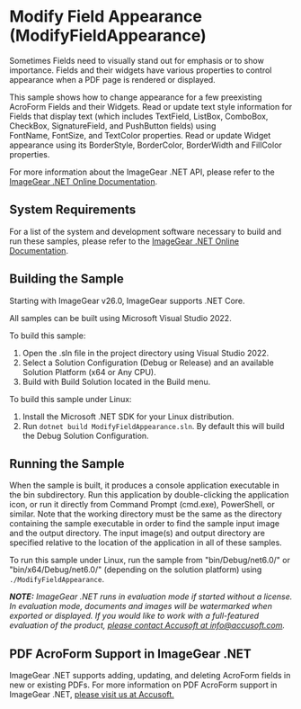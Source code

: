 # Modify Field Appearance (ModifyFieldAppearance)

Sometimes Fields need to visually stand out for emphasis or to show importance. Fields and their widgets have various properties to control appearance when a PDF page is rendered or displayed.

This sample shows how to change appearance for a few preexisting AcroForm Fields and their Widgets. Read or update text style information for Fields that display text (which includes TextField, ListBox, ComboBox, CheckBox, SignatureField, and PushButton fields) using FontName, FontSize, and TextColor properties. Read or update Widget appearance using its BorderStyle, BorderColor, BorderWidth and FillColor properties.

For more information about the ImageGear .NET API, please refer to the [ImageGear .NET Online Documentation](https://help.accusoft.com/ImageGear/latest/webframe.html).

## System Requirements

For a list of the system and development software necessary to build and run these samples, please refer to the [ImageGear .NET Online Documentation](https://help.accusoft.com/ImageGear/latest/webframe.html#system-requirements.html).

## Building the Sample

Starting with ImageGear v26.0, ImageGear supports .NET Core.

All samples can be built using Microsoft Visual Studio 2022.

To build this sample:

1. Open the .sln file in the project directory using Visual Studio 2022.
2. Select a Solution Configuration (Debug or Release) and an available Solution Platform (x64 or Any CPU).
3. Build with Build Solution located in the Build menu.

To build this sample under Linux:

1. Install the Microsoft .NET SDK for your Linux distribution.
2. Run `dotnet build ModifyFieldAppearance.sln`. By default this will build the Debug Solution Configuration.

## Running the Sample

When the sample is built, it produces a console application executable in the bin subdirectory. Run this application by double-clicking the application icon, or run it directly from Command Prompt (cmd.exe), PowerShell, or similar. Note that the working directory must be the same as the directory containing the sample executable in order to find the sample input image and the output directory. The input image(s) and output directory are specified relative to the location of the application in all of these samples.

To run this sample under Linux, run the sample from "bin/Debug/net6.0/" or "bin/x64/Debug/net6.0/" (depending on the solution platform) using `./ModifyFieldAppearance`.

_**NOTE:** ImageGear .NET runs in evaluation mode if started without a license. In evaluation mode, documents and images will be watermarked when exported or displayed. If you would like to work with a full-featured evaluation of the product, [please contact Accusoft at info@accusoft.com](mailto:info@accusoft.com)._

## PDF AcroForm Support in ImageGear .NET

ImageGear .NET supports adding, updating, and deleting AcroForm fields in new or existing PDFs. For more information on PDF AcroForm support in ImageGear .NET, [please visit us at Accusoft.](https://www.accusoft.com/products/imagegear-collection/imagegear-dot-net/)
